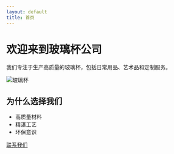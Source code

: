 ```yaml
---
layout: default
title: 首页
---
```


# 欢迎来到玻璃杯公司

我们专注于生产高质量的玻璃杯，包括日常用品、艺术品和定制服务。

![玻璃杯](/assets/images/glass.jpg)

## 为什么选择我们

- 高质量材料
- 精湛工艺
- 环保意识

[联系我们](/contact)